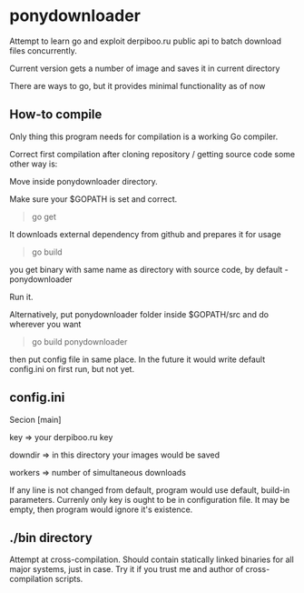 ponydownloader
==============

Attempt to learn go and exploit derpiboo.ru public api to batch download files concurrently.

Current version gets a number of image and saves it in current directory

There are ways to go, but it provides minimal functionality as of now

How-to compile
--------------

Only thing this program needs for compilation  is a working Go compiler.

Correct first compilation after cloning repository / getting source code some other way is:

Move inside ponydownloader directory.

Make sure your $GOPATH is set and correct.

>go get

It downloads external dependency from github and prepares it for usage

>go build

you get binary with same name as directory with source code, by default - ponydownloader

Run it.

Alternatively, put ponydownloader folder inside $GOPATH/src and do wherever you want
>go build ponydownloader

then put config file in same place. In the future it would write default config.ini on first run, but not yet.

config.ini
----------

Secion [main]

key => your derpiboo.ru key

downdir => in this directory your images would be saved

workers => number of simultaneous downloads

If any line is not changed from default, program would use default, build-in parameters.
Currenly only key is ought to be in configuration file. It may be empty, then program would ignore it's existence. 

./bin directory
---------------

Attempt at cross-compilation. Should contain statically linked binaries for all major systems, just in case. Try it if you trust me and author of cross-compilation scripts.

